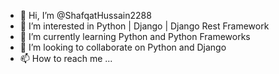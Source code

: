 - 👋 Hi, I’m @ShafqatHussain2288
- 👀 I’m interested in Python | Django | Django Rest Framework
- 🌱 I’m currently learning Python and Python Frameworks
- 💞️ I’m looking to collaborate on Python and Django
- 📫 How to reach me ...

<!---
ShafqatHussain2288/ShafqatHussain2288 is a ✨ special ✨ repository because its `README.md` (this file) appears on your GitHub profile.
You can click the Preview link to take a look at your changes.
--->
